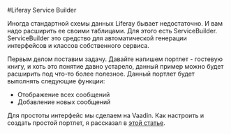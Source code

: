 #Liferay Service Builder

Иногда стандартной схемы данных Liferay бывает недостаточно. И вам надо расширить ее своими таблицами. Для этого есть ServiceBuilder. 
ServiceBuilder это средство для автоматической генерации интерфейсов и классов собственного сервиса.

Первым делом поставим задачу. Давайте напишем портлет - гостевую книгу, и хоть это понятие давно устарело, данный пример можно будет расширить под что-то более полезное. 
Данный портлет будет выполнять следующие функции:
* Отображение всех сообщений
* Добавление новых сообщений

Для простоты интерфейс мы сделаем на Vaadin. Как настроить и создать простой портлет, я рассказал в [этой статье](http://dimafeng.appspot.com/show/lifera_plus_vaadin).